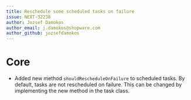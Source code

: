 ```yaml
---
title: Reschedule some scheduled tasks on failure
issue: NEXT-32238
author: Jozsef Damokos
author_email: j.damokos@shopware.com
author_github: jozsefdamokos
---
```

# Core
* Added new method `shouldRescheduleOnFailure` to scheduled tasks. By default, tasks are not rescheduled on failure. This can be changed by implementing the new method in the task class.
